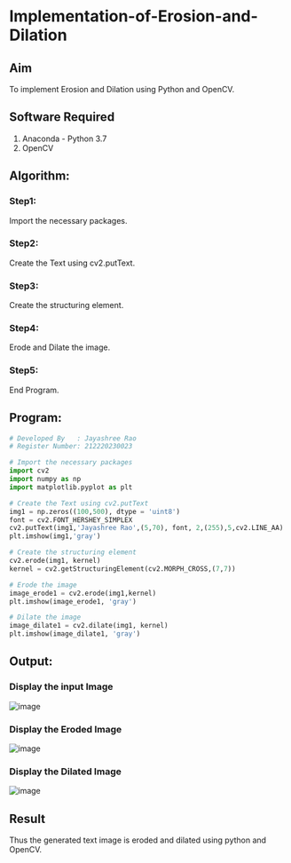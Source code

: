 # Implementation-of-Erosion-and-Dilation
## Aim
To implement Erosion and Dilation using Python and OpenCV.
## Software Required
1. Anaconda - Python 3.7
2. OpenCV
## Algorithm:
### Step1:
Import the necessary packages.
### Step2:
Create the Text using cv2.putText.
### Step3:
Create the structuring element.
### Step4:
Erode and Dilate the image.
### Step5:
End Program.
## Program:
``` Python
# Developed By   : Jayashree Rao
# Register Number: 212220230023

# Import the necessary packages
import cv2
import numpy as np
import matplotlib.pyplot as plt

# Create the Text using cv2.putText
img1 = np.zeros((100,500), dtype = 'uint8')
font = cv2.FONT_HERSHEY_SIMPLEX
cv2.putText(img1,'Jayashree Rao',(5,70), font, 2,(255),5,cv2.LINE_AA)
plt.imshow(img1,'gray')

# Create the structuring element
cv2.erode(img1, kernel)
kernel = cv2.getStructuringElement(cv2.MORPH_CROSS,(7,7))

# Erode the image
image_erode1 = cv2.erode(img1,kernel)
plt.imshow(image_erode1, 'gray')

# Dilate the image
image_dilate1 = cv2.dilate(img1, kernel)
plt.imshow(image_dilate1, 'gray')
```
## Output:
### Display the input Image

![image](https://user-images.githubusercontent.com/74660507/172183066-c7903036-896a-411a-81c2-a3ea03be541b.png)

### Display the Eroded Image

![image](https://user-images.githubusercontent.com/74660507/172183180-79e4aa5d-d57e-4c10-81f2-01d8636502b9.png)


### Display the Dilated Image

![image](https://user-images.githubusercontent.com/74660507/172183238-c967cebe-fbe3-47a7-aeb5-ed2153157e66.png)


## Result
Thus the generated text image is eroded and dilated using python and OpenCV.
